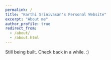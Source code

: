 ```yaml
---
permalink: /
title: "Karthi Srinivasan's Personal Website"
excerpt: "About me"
author_profile: true
redirect_from:
  - /about/
  - /about.html
---
```


Still being built. Check back in a while. :)
